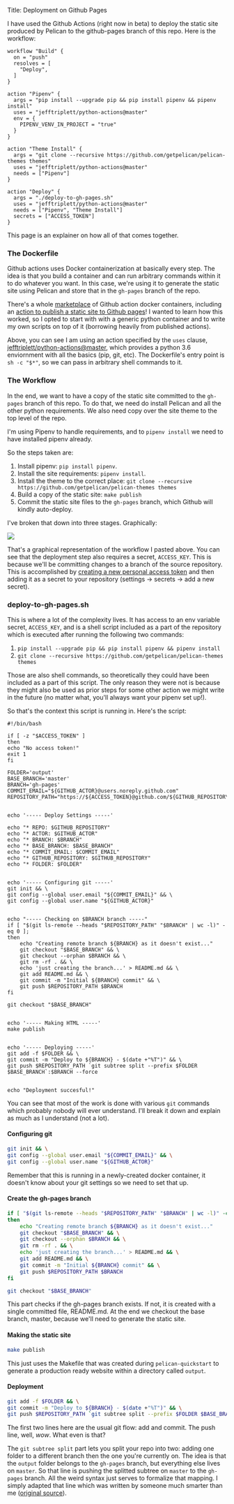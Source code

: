 Title: Deployment on Github Pages

I have used the Github Actions (right now in beta) to deploy the static site produced by Pelican to
the github-pages branch of this repo. Here is the workflow:

```
workflow "Build" {
  on = "push"
  resolves = [
    "Deploy",
  ]
}

action "Pipenv" {
  args = "pip install --upgrade pip && pip install pipenv && pipenv install"
  uses = "jefftriplett/python-actions@master"
  env = {
    PIPENV_VENV_IN_PROJECT = "true"
  }
}

action "Theme Install" {
  args = "git clone --recursive https://github.com/getpelican/pelican-themes themes"
  uses = "jefftriplett/python-actions@master"
  needs = ["Pipenv"]
}

action "Deploy" {
  args = "./deploy-to-gh-pages.sh"
  uses = "jefftriplett/python-actions@master"
  needs = ["Pipenv", "Theme Install"]
  secrets = ["ACCESS_TOKEN"]
}
```

This page is an explainer on how all of that comes together.

### The Dockerfile

Github actions uses Docker containerization at basically every step. The idea is that you build a container and can
run arbitrary commands within it to do whatever you want. In this case, we're using it to generate the static site 
using Pelican and store that in the `gh-pages` branch of the repo.

There's a whole [marketplace](https://github.com/marketplace?type=actions) of Github action docker containers, including an [action to publish a static site to Github pages](https://github.com/JamesIves/github-pages-deploy-action)! I wanted to learn how this worked, so I opted to start with with a generic python container and to write my own scripts on top of it (borrowing heavily from published actions).

Above, you can see I am using an action specified by the `uses` clause, [jefftriplett/python-actions@master](https://github.com/jefftriplett/python-actions), which provides a python 3.6 enviornment with all the basics (pip, git, etc). The Dockerfile's entry point is `sh -c "$*"`, so we can pass in arbitrary shell commands to it.

### The Workflow

In the end, we want to have a copy of the static site committed to the `gh-pages` branch of this repo. To do that, we need do install Pelican and all the other python requirements. We also need copy over the site theme to the top level of the repo.

I'm using Pipenv to handle requirements, and to `pipenv install` we need to have installed pipenv already.

So the steps taken are:

1. Install pipenv: `pip install pipenv`.
2. Install the site requirements: `pipenv install`.
3. Install the theme to the correct place: `git clone --recursive https://github.com/getpelican/pelican-themes themes`
4. Build a copy of the static site: `make publish`
5. Commit the static site files to the `gh-pages` branch, which Github will kindly auto-deploy.

I've broken that down into three stages. Graphically:

![]({filename}/images/workflow.png)

That's a graphical representation of the workflow I pasted above. You can see that the deployment step also requires a secret, `ACCESS_KEY`. This is because we'll be committing changes to a branch of the source repository. This is accomplished by [creating a new personal access token](https://help.github.com/en/articles/creating-a-personal-access-token-for-the-command-line) and then adding it as a secret to your repository (settings -> secrets -> add a new secret).


### deploy-to-gh-pages.sh

This is where a lot of the complexity lives. It has access to an env variable secret, `ACCESS_KEY`, and is a shell script included as a part of the repository which is executed after running the following two commands:

1. `pip install --upgrade pip && pip install pipenv && pipenv install`
2. `git clone --recursive https://github.com/getpelican/pelican-themes themes`

Those are also shell commands, so theoretically they could have been included as a part of this script. The only reason they were not is because they might also be used as prior steps for some other action we might write in the future (no matter what, you'll always want your pipenv set up!).

So that's the context this script is running in. Here's the script:

```
#!/bin/bash

if [ -z "$ACCESS_TOKEN" ]
then
echo "No access token!"
exit 1
fi

FOLDER='output'
BASE_BRANCH='master'
BRANCH='gh-pages'
COMMIT_EMAIL="${GITHUB_ACTOR}@users.noreply.github.com"
REPOSITORY_PATH="https://${ACCESS_TOKEN}@github.com/${GITHUB_REPOSITORY}.git"


echo '----- Deploy Settings -----'

echo "* REPO: $GITHUB_REPOSITORY"
echo "* ACTOR: $GITHUB_ACTOR"
echo "* BRANCH: $BRANCH"
echo "* BASE_BRANCH: $BASE_BRANCH"
echo "* COMMIT_EMAIL: $COMMIT_EMAIL"
echo "* GITHUB_REPOSITORY: $GITHUB_REPOSITORY"
echo "* FOLDER: $FOLDER"


echo '----- Configuring git -----'
git init && \
git config --global user.email "${COMMIT_EMAIL}" && \
git config --global user.name "${GITHUB_ACTOR}"


echo "----- Checking on $BRANCH branch -----"
if [ "$(git ls-remote --heads "$REPOSITORY_PATH" "$BRANCH" | wc -l)" -eq 0 ];
then
    echo "Creating remote branch ${BRANCH} as it doesn't exist..."
    git checkout "$BASE_BRANCH" && \
    git checkout --orphan $BRANCH && \
    git rm -rf . && \
    echo 'just creating the branch...' > README.md && \
    git add README.md && \
    git commit -m "Initial ${BRANCH} commit" && \
    git push $REPOSITORY_PATH $BRANCH
fi

git checkout "$BASE_BRANCH"


echo '----- Making HTML -----'
make publish


echo '----- Deploying -----'
git add -f $FOLDER && \
git commit -m "Deploy to ${BRANCH} - $(date +"%T")" && \
git push $REPOSITORY_PATH `git subtree split --prefix $FOLDER $BASE_BRANCH`:$BRANCH --force


echo "Deployment succesful!"
```

You can see that most of the work is done with various `git` commands which probably nobody will ever understand. I'll break it down and explain as much as I understand (not a lot).

#### Configuring git

```sh
git init && \
git config --global user.email "${COMMIT_EMAIL}" && \
git config --global user.name "${GITHUB_ACTOR}"
```

Remember that this is running in a newly-created docker container, it doesn't know about your git settings
so we need to set that up.


#### Create the gh-pages branch

```sh
if [ "$(git ls-remote --heads "$REPOSITORY_PATH" "$BRANCH" | wc -l)" -eq 0 ];
then
    echo "Creating remote branch ${BRANCH} as it doesn't exist..."
    git checkout "$BASE_BRANCH" && \
    git checkout --orphan $BRANCH && \
    git rm -rf . && \
    echo 'just creating the branch...' > README.md && \
    git add README.md && \
    git commit -m "Initial ${BRANCH} commit" && \
    git push $REPOSITORY_PATH $BRANCH
fi

git checkout "$BASE_BRANCH"
```

This part checks if the gh-pages branch exists. If not, it is created with a single committed file, README.md. At the end we checkout the base branch, master, because we'll need to generate the static site.

#### Making the static site

```sh
make publish
```

This just uses the Makefile that was created during `pelican-quickstart` to generate a production ready website within a directory called `output`.

#### Deployment

```sh
git add -f $FOLDER && \
git commit -m "Deploy to ${BRANCH} - $(date +"%T")" && \
git push $REPOSITORY_PATH `git subtree split --prefix $FOLDER $BASE_BRANCH`:$BRANCH --force
```

The first two lines here are the usual git flow: add and commit. The push line, well, _wow_. What even is that?

The `git subtree split` part lets you split your repo into two: adding one folder to a different branch then the one you're currently on. The idea is that the `output` folder belongs to the `gh-pages` branch, but everything else lives on `master`. So that line is pushing the splitted subtree on `master` to the `gh-pages` branch. All the weird syntax just serves to formalize that mapping. I simply adapted that line which was written by someone much smarter than me ([original source](https://github.com/JamesIves/github-pages-deploy-action/blob/master/entrypoint.sh#L77)).
